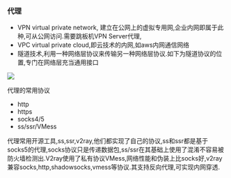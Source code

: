 ### 代理

- VPN virtual private network, 建立在公网上的虚拟专用网,企业内网即属于此种,可从公网访问.需要跳板机VPN Server代理,
- VPC virtual private cloud,即云技术的内网,如aws内网通信网络
- 隧道技术,利用一种网络层协议来传输另一种网络层协议.如下为隧道协议的位置,专门在网络层充当通用接口

![](https://bkimg.cdn.bcebos.com/pic/b03533fa828ba61ed14ac9084534970a304e5974?x-bce-process=image/watermark,image_d2F0ZXIvYmFpa2U4MA==,g_7,xp_5,yp_5/format,f_auto)

代理的常用协议

- http
- https
- socks4/5
- ss/ssr/VMess

代理常用开源工具,ss,ssr,v2ray,他们都实现了自己的协议,ss和ssr都是基于socks5的代理,socks协议只是传递数据包,ss/ssr在其基础上使用了混淆不容易被防火墙检测出.V2ray使用了私有协议VMess,网络性能和伪装上比socks好,v2ray兼容socks,http,shadowsocks,vmess等协议.其支持反向代理,可实现内网穿透.